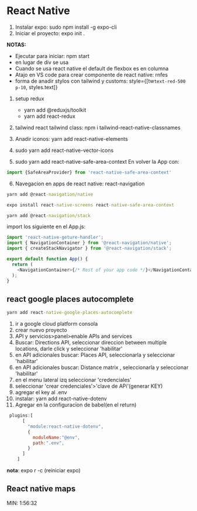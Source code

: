 # React Native

1. Instalar expo: sudo npm install -g expo-cli  
2. Iniciar el proyecto: expo init .

**NOTAS:**

* Ejecutar para iniciar: npm start
* en lugar de div se usa <Views></Views>
* Cuando se usa react native el default de flexbox es en columna
* Atajo en VS code para crear componente de react native: rnfes
* forma de anadir stylos con tailwind y customs:
  style={[tw`text-red-500 p-10`, styles.text]}

1. setup redux 
   * yarn add @reduxjs/toolkit
   * yarn add react-redux
   
2. tailwind react tailwind class: npm i tailwind-react-native-classnames
3. Anadir iconos: yarn add react-native-elements
4. sudo yarn add react-native-vector-icons
5. sudo yarn add react-native-safe-area-context
En volver la App con:

```js
import {SafeAreaProvider} from 'react-native-safe-area-context'
```

6. Navegacion en apps de react native: react-navigation

```cmd
yarn add @react-navigation/native

expo install react-native-screens react-native-safe-area-context

yarn add @react-navigation/stack

```

import los siguiente en el App.js:

```javascript
import 'react-native-geture-handler';
import { NavigationContainer } from '@react-navigation/native';
import { createStackNavigator } from '@react-navigation/stack';

export default function App() {
  return (
    <NavigationContainer>{/* Rest of your app code */}</NavigationContainer>
  );
}
```
## react google places autocomplete

```cmd
yarn add react-native-google-places-autocomplete
```
1. ir a google cloud platform consola
2. crear nuevo proyecto
3. API y servicios>panel>enable APIs and services
4. Buscar: Directions API, seleccionar direccion between multiple locations, darle click y seleccionar 'habilitar'
5. en API adicionales buscar: Places API, seleccionarla y seleccionar 'habilitar'
6. en API adicionales buscar: Distance matrix , seleccionarla y seleccionar 'habilitar'
7. en el menu lateral izq seleccionar 'credenciales'
8. seleccionar 'crear credenciales'>'clave de APi'(generar KEY)
9. agregar el key al .env
10. instalar: yarn add react-native-dotenv
11. Agregar en la configuracion de babel(en el return)

```javascript
 plugins:[
      [
        "module:react-native-dotenv",
        {
          moduleName:"@env",
          path:".env",
        }
      ]
    ]
```

**nota**: expo r -c (reiniciar expo)

## React native maps


MIN: 1:56:32